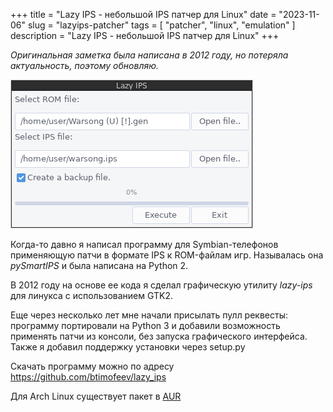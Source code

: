 +++
title = "Lazy IPS - небольшой IPS патчер для Linux"
date = "2023-11-06"
slug = "lazyips-patcher"
tags = [ "patcher", "linux", "emulation" ]
description = "Lazy IPS - небольшой IPS патчер для Linux"
+++

*Оригинальная заметка была написана в 2012 году, но потеряла актуальность, поэтому обновляю.*

<!--more-->

![Скриншот программы](https://github.com/btimofeev/lazy_ips/raw/master/img/screenshot.png#c)

Когда-то давно я написал программу для Symbian-телефонов применяющую патчи в формате IPS к ROM-файлам игр. Называлась она _pySmartIPS_ и была написана на Python 2.

В 2012 году на основе ее кода я сделал графическую утилиту _lazy-ips_ для линукса с использованием GTK2.

Еще через несколько лет мне начали присылать пулл реквесты: программу портировали на Python 3 и добавили возможность применять патчи из консоли, без запуска графического интерфейса. Также я добавил поддержку установки через setup.py

Скачать программу можно по адресу https://github.com/btimofeev/lazy_ips 

Для Arch Linux существует пакет в [AUR](https://aur.archlinux.org/packages/lazy-ips)
